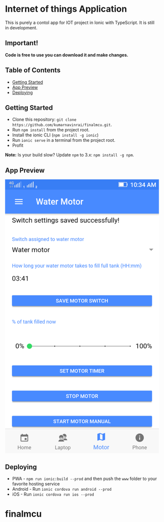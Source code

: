 # Internet of things Application

This is purely a contol app for IOT project in Ionic with TypeScript. It is still in development.


## Important!
**Code is free to use you can download it and make changes.** 


## Table of Contents
 - [Getting Started](#getting-started)
 - [App Preview](#app-preview)
 - [Deploying](#deploying)


## Getting Started

* Clone this repository: `git clone https://github.com/kumarnavinrai/finalmcu.git`.
* Run `npm install` from the project root.
* Install the ionic CLI (`npm install -g ionic`)
* Run `ionic serve` in a terminal from the project root.
* Profit

**Note:** Is your build slow? Update `npm` to 3.x: `npm install -g npm`.


## App Preview
![alt text](https://raw.githubusercontent.com/kumarnavinrai/finalmcu/master/Screenshot_2017-07-18-10-34-25.png)



## Deploying

* PWA - `npm run ionic:build --prod` and then push the `www` folder to your favorite hosting service
* Android - Run `ionic cordova run android --prod`
* iOS - Run `ionic cordova run ios --prod`


# finalmcu
